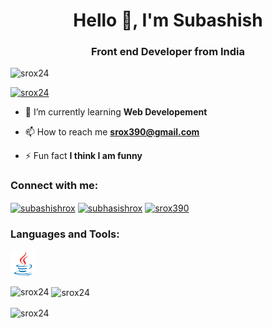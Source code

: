 <h1 align="center">Hello 👋, I'm Subashish</h1>
<h3 align="center">Front end Developer from India</h3>

<p align="left"> <img src="https://komarev.com/ghpvc/?username=srox24&label=Profile%20views&color=0e75b6&style=flat" alt="srox24" /> </p>

<p align="left"> <a href="https://github.com/ryo-ma/github-profile-trophy"><img src="https://github-profile-trophy.vercel.app/?username=srox24" alt="srox24" /></a> </p>

- 🌱 I’m currently learning **Web Developement**

- 📫 How to reach me **srox390@gmail.com**

- ⚡ Fun fact **I think I am funny**

<h3 align="left">Connect with me:</h3>
<p align="left">
<a href="https://twitter.com/subashishrox" target="blank"><img align="center" src="https://raw.githubusercontent.com/rahuldkjain/github-profile-readme-generator/master/src/images/icons/Social/twitter.svg" alt="subashishrox" height="30" width="40" /></a>
<a href="https://instagram.com/subhasishrox" target="blank"><img align="center" src="https://raw.githubusercontent.com/rahuldkjain/github-profile-readme-generator/master/src/images/icons/Social/instagram.svg" alt="subhasishrox" height="30" width="40" /></a>
<a href="https://www.hackerrank.com/srox390" target="blank"><img align="center" src="https://raw.githubusercontent.com/rahuldkjain/github-profile-readme-generator/master/src/images/icons/Social/hackerrank.svg" alt="srox390" height="30" width="40" /></a>
</p>

<h3 align="left">Languages and Tools:</h3>
<p align="left"> <a href="https://www.java.com" target="_blank"> <img src="https://raw.githubusercontent.com/devicons/devicon/master/icons/java/java-original.svg" alt="java" width="40" height="40"/> </a> </p>

<p><img align="left" src="https://github-readme-stats.vercel.app/api/top-langs?username=srox24&show_icons=true&locale=en&layout=compact" alt="srox24" /></p>

<p>&nbsp;<img align="center" src="https://github-readme-stats.vercel.app/api?username=srox24&show_icons=true&locale=en" alt="srox24" /></p>

<p><img align="center" src="https://github-readme-streak-stats.herokuapp.com/?user=srox24&" alt="srox24" /></p>
